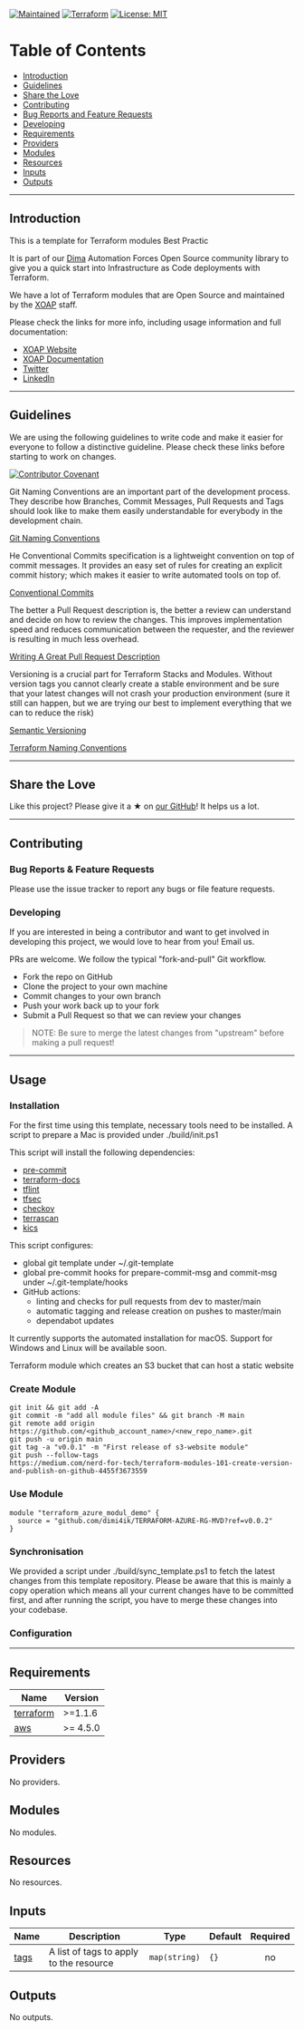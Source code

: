 [![Maintained](https://img.shields.io/badge/Maintained%20by-XOAP-success)](https://xoap.io)
[![Terraform](https://img.shields.io/badge/Terraform-%3E%3D1.1.6-blue)](https://terraform.io)
[![License: MIT](https://img.shields.io/badge/License-MIT-yellow.svg)](https://opensource.org/licenses/MIT)

# Table of Contents

- [Introduction](#introduction)
- [Guidelines](#guidelines)
- [Share the Love](#share-the-love)
- [Contributing](#contributing)
- [Bug Reports and Feature Requests](#bug-reports--feature-requests)
- [Developing](#developing)
- [Requirements](#requirements)
- [Providers](#providers)
- [Modules](#modules)
- [Resources](#resources)
- [Inputs](#inputs)
- [Outputs](#outputs)

---

## Introduction

This is a template for Terraform modules Best Practic

It is part of our [Dima](https://xoap.io) Automation Forces Open Source community library to give you a quick start into Infrastructure as Code deployments with Terraform.

We have a lot of Terraform modules that are Open Source and maintained by the [XOAP](https://xoap.io) staff.

Please check the links for more info, including usage information and full documentation:

- [XOAP Website](https://xoap.io)
- [XOAP Documentation](https://docs.xoap.io)
- [Twitter](https://twitter.com/xoap_io)
- [LinkedIn](https://www.linkedin.com/company/xoap_io)

---

## Guidelines

We are using the following guidelines to write code and make it easier for everyone to follow a distinctive guideline.
Please check these links before starting to work on changes.

[![Contributor Covenant](https://img.shields.io/badge/Contributor%20Covenant-2.1-4baaaa.svg)](CODE_OF_CONDUCT.md)

Git Naming Conventions are an important part of the development process.
They describe how Branches, Commit Messages,
Pull Requests and Tags should look like to make them easily understandable for everybody in the development chain.

[Git Naming Conventions](https://namingconvention.org/git/)

He Conventional Commits specification is a lightweight convention on top of commit messages.
It provides an easy set of rules for creating an explicit commit history; which makes it easier to write automated tools on top of.

[Conventional Commits](https://www.conventionalcommits.org/en/v1.0.0/)

The better a Pull Request description is, the better a review can understand and decide on how to review the changes.
This improves implementation speed and reduces communication between the requester,
and the reviewer is resulting in much less overhead.

[Writing A Great Pull Request Description](https://www.pullrequest.com/blog/writing-a-great-pull-request-description/)

Versioning is a crucial part for Terraform Stacks and Modules.
Without version tags you cannot clearly create a stable environment
and be sure that your latest changes will not crash your production environment (sure it still can happen,
but we are trying our best to implement everything that we can to reduce the risk)

[Semantic Versioning](https://semver.org)

[Terraform Naming Conventions](https://www.terraform-best-practices.com/naming)

---

## Share the Love
Like this project?
Please give it a ★ on [our GitHub](https://github.com/xoap-io/terraform-module-template)!
It helps us a lot.

---

## Contributing

### Bug Reports & Feature Requests

Please use the issue tracker to report any bugs or file feature requests.

### Developing

If you are interested in being a contributor and want to get involved in developing this project, we would love to hear from you! Email us.

PRs are welcome. We follow the typical "fork-and-pull" Git workflow.

- Fork the repo on GitHub
- Clone the project to your own machine
- Commit changes to your own branch
- Push your work back up to your fork
- Submit a Pull Request so that we can review your changes

> NOTE: Be sure to merge the latest changes from "upstream" before making a pull request!

---

## Usage

### Installation

For the first time using this template, necessary tools need to be installed.
A script to prepare a Mac is provided under ./build/init.ps1

This script will install the following dependencies:

- [pre-commit](https://github.com/pre-commit/pre-commit)
- [terraform-docs](https://github.com/terraform-docs/terraform-docs)
- [tflint](https://github.com/terraform-linters/tflint)
- [tfsec](https://github.com/aquasecurity/tfsec)
- [checkov](https://github.com/bridgecrewio/checkov)
- [terrascan](https://github.com/accurics/terrascan)
- [kics](https://github.com/Checkmarx/kics)

This script configures:

- global git template under ~/.git-template
- global pre-commit hooks for prepare-commit-msg and commit-msg under ~/.git-template/hooks
- GitHub actions:
  - linting and checks for pull requests from dev to master/main
  - automatic tagging and release creation on pushes to master/main
  - dependabot updates

It currently supports the automated installation for macOS. Support for Windows and Linux will be available soon.


Terraform module which creates an S3 bucket that can host a static website
### Create Module

```
git init && git add -A
git commit -m "add all module files" && git branch -M main
git remote add origin https://github.com/<github_account_name>/<new_repo_name>.git
git push -u origin main
git tag -a "v0.0.1" -m "First release of s3-website module" 
git push --follow-tags
https://medium.com/nerd-for-tech/terraform-modules-101-create-version-and-publish-on-github-4455f3673559
```


### Use Module

```
module "terraform_azure_modul_demo" {
  source = "github.com/dimi4ik/TERRAFORM-AZURE-RG-MVD?ref=v0.0.2" 
}
```


### Synchronisation

We provided a script under ./build/sync_template.ps1 to fetch the latest changes from this template repository.
Please be aware that this is mainly a copy operation which means all your current changes have to be committed first,
and after running the script, you have to merge these changes into your codebase.

### Configuration

---

<!-- prettier-ignore-start -->
<!-- markdownlint-disable -->
<!-- BEGINNING OF PRE-COMMIT-TERRAFORM DOCS HOOK -->
## Requirements

| Name | Version |
|------|---------|
| <a name="requirement_terraform"></a> [terraform](#requirement\_terraform) | >=1.1.6 |
| <a name="requirement_aws"></a> [aws](#requirement\_aws) | >= 4.5.0 |

## Providers

No providers.

## Modules

No modules.

## Resources

No resources.

## Inputs

| Name | Description | Type | Default | Required |
|------|-------------|------|---------|:--------:|
| <a name="input_tags"></a> [tags](#input\_tags) | A list of tags to apply to the resource | `map(string)` | `{}` | no |

## Outputs

No outputs.
<!-- END OF PRE-COMMIT-TERRAFORM DOCS HOOK -->
<!-- markdownlint-disable -->
<!-- prettier-ignore-end -->
